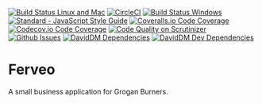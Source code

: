 [![Build Status Linux and Mac](https://img.shields.io/travis/GroganBurners/ferveo.svg?label=Mac%20%26%20Linux%20Build)](https://travis-ci.org/GroganBurners/ferveo)
[![CircleCI](https://img.shields.io/circleci/project/github/GroganBurners/ferveo.svg?label=Linux%20Build)](https://circleci.com/gh/GroganBurners/ferveo)
[![Build Status Windows](https://img.shields.io/appveyor/ci/dueyfinster/ferveo.svg?label=Windows%20Build)](https://ci.appveyor.com/project/dueyfinster/ferveo)
[![Standard - JavaScript Style Guide](https://img.shields.io/badge/code%20style-standard-brightgreen.svg)](http://standardjs.com/)
[![Coveralls.io Code Coverage](https://img.shields.io/coveralls/GroganBurners/ferveo.svg)](https://coveralls.io/github/GroganBurners/ferveo)
[![Codecov.io Code Coverage](https://img.shields.io/codecov/c/github/groganburners/ferveo.svg)](https://codecov.io/gh/GroganBurners/ferveo)
[![Code Quality on Scrutinizer](https://img.shields.io/scrutinizer/g/groganburners/ferveo.svg)](https://scrutinizer-ci.com/g/GroganBurners/ferveo)
[![Github Issues](https://img.shields.io/github/issues/groganburners/ferveo.svg)](https://github.com/GroganBurners/ferveo/issues)
[![DavidDM Dependencies](https://img.shields.io/david/groganburners/ferveo.svg)](https://david-dm.org/groganburners/ferveo)
[![DavidDM Dev Dependencies](https://img.shields.io/david/dev/groganburners/ferveo.svg)](https://david-dm.org/groganburners/ferveo?type=dev)

# Ferveo
A small business application for Grogan Burners.